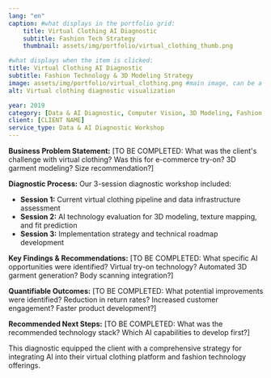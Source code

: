 ```yaml
---
lang: "en"
caption: #what displays in the portfolio grid:
    title: Virtual Clothing AI Diagnostic
    subtitle: Fashion Tech Strategy
    thumbnail: assets/img/portfolio/virtual_clothing_thumb.png

#what displays when the item is clicked:
title: Virtual Clothing AI Diagnostic
subtitle: Fashion Technology & 3D Modeling Strategy
image: assets/img/portfolio/virtual_clothing.png #main image, can be a link or a file in assets/img/portfolio
alt: Virtual clothing diagnostic visualization

year: 2019
category: [Data & AI Diagnostic, Computer Vision, 3D Modeling, Fashion Tech]
client: [CLIENT NAME]
service_type: Data & AI Diagnostic Workshop
---
```


**Business Problem Statement:**
[TO BE COMPLETED: What was the client's challenge with virtual clothing? Was this for e-commerce try-on? 3D garment modeling? Size recommendation?]

**Diagnostic Process:**
Our 3-session diagnostic workshop included:
- **Session 1:** Current virtual clothing pipeline and data infrastructure assessment
- **Session 2:** AI technology evaluation for 3D modeling, texture mapping, and fit prediction
- **Session 3:** Implementation strategy and technical roadmap development

**Key Findings & Recommendations:**
[TO BE COMPLETED: What specific AI opportunities were identified? Virtual try-on technology? Automated 3D garment generation? Body scanning integration?]

**Quantifiable Outcomes:**
[TO BE COMPLETED: What potential improvements were identified? Reduction in return rates? Increased customer engagement? Faster product development?]

**Recommended Next Steps:**
[TO BE COMPLETED: What was the recommended technology stack? Which AI capabilities to develop first?]

This diagnostic equipped the client with a comprehensive strategy for integrating AI into their virtual clothing platform and fashion technology offerings.